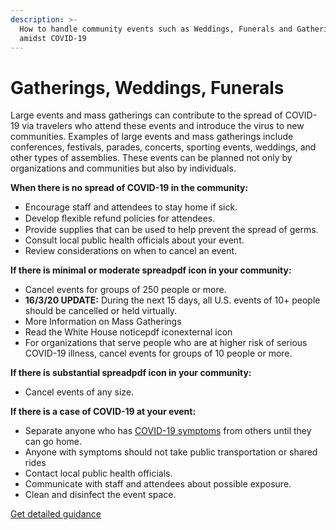 ```yaml
---
description: >-
  How to handle community events such as Weddings, Funerals and Gatherings
  amidst COVID-19
---
```


# Gatherings, Weddings, Funerals

Large events and mass gatherings can contribute to the spread of COVID-19 via travelers who attend these events and introduce the virus to new communities. Examples of large events and mass gatherings include conferences, festivals, parades, concerts, sporting events, weddings, and other types of assemblies. These events can be planned not only by organizations and communities but also by individuals.

**When there is no spread of COVID-19 in the community:**

* Encourage staff and attendees to stay home if sick.
* Develop ﬂexible refund policies for attendees.
* Provide supplies that can be used to help prevent the spread of germs.
* Consult local public health officials about your event.
* Review considerations on when to cancel an event.

**If there is minimal or moderate spreadpdf icon in your community:**

* Cancel events for groups of 250 people or more.
* **16/3/20 UPDATE:** During the next 15 days, all U.S. events of 10+ people should be cancelled or held virtually.
* More Information on Mass Gatherings
* Read the White House noticepdf iconexternal icon
* For organizations that serve people who are at higher risk of serious COVID-19 illness, cancel events for groups of 10 people or more.

**If there is substantial spreadpdf icon in your community:**

* Cancel events of any size.

**If there is a case of COVID-19 at your event:**

* Separate anyone who has [COVID-19 symptoms](https://www.cdc.gov/coronavirus/2019-ncov/symptoms-testing/symptoms.html) from others until they can go home.
* Anyone with symptoms should not take public transportation or shared rides
* Contact local public health officials.
* Communicate with staff and attendees about possible exposure.
* Clean and disinfect the event space.

[Get detailed guidance](https://www.cdc.gov/coronavirus/2019-ncov/downloads/Mass-Gatherings-Document_FINAL.pdf)
